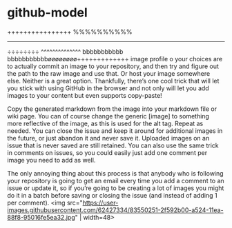 # github-model
++++++++++++++++
%%%%%%%%%%
__________
÷÷÷÷÷÷÷÷
^^^^^^^^^^^^^^
bbbbbbbbbbb
bbbbbbbbbbbøøøøøøøø÷÷÷÷÷÷÷÷÷÷÷÷÷
image profile 
o your choices are to actually commit an image to your repository, and then try and figure out the path to the raw image and use that. Or host your image somewhere else. Neither is a great option. Thankfully, there’s one cool trick that will let you stick with using GitHub in the browser and not only will let you add images to your content but even supports copy-paste!


Copy the generated markdown from the image into your markdown file or wiki page. You can of course change the generic [image] to something more reflective of the image, as this is used for the alt tag.
Repeat as needed. You can close the issue and keep it around for additional images in the future, or just abandon it and never save it. Uploaded images on an issue that is never saved are still retained. You can also use the same trick in comments on issues, so you could easily just add one comment per image you need to add as well.

The only annoying thing about this process is that anybody who is following your repository is going to get an email every time you add a comment to an issue or update it, so if you’re going to be creating a lot of images you might do it in a batch before saving or closing the issue (and instead of adding 1 per comment).
<img src="https://user-images.githubusercontent.com/62427334/83550251-2f592b00-a524-11ea-88f8-95016fe5ea32.jpg" | width=48>


